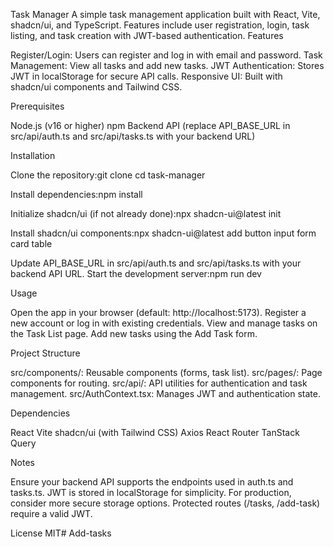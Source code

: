 Task Manager
A simple task management application built with React, Vite, shadcn/ui, and TypeScript. Features include user registration, login, task listing, and task creation with JWT-based authentication.
Features

Register/Login: Users can register and log in with email and password.
Task Management: View all tasks and add new tasks.
JWT Authentication: Stores JWT in localStorage for secure API calls.
Responsive UI: Built with shadcn/ui components and Tailwind CSS.

Prerequisites

Node.js (v16 or higher)
npm
Backend API (replace API_BASE_URL in src/api/auth.ts and src/api/tasks.ts with your backend URL)

Installation

Clone the repository:git clone <repository-url>
cd task-manager


Install dependencies:npm install


Initialize shadcn/ui (if not already done):npx shadcn-ui@latest init


Install shadcn/ui components:npx shadcn-ui@latest add button input form card table


Update API_BASE_URL in src/api/auth.ts and src/api/tasks.ts with your backend API URL.
Start the development server:npm run dev



Usage

Open the app in your browser (default: http://localhost:5173).
Register a new account or log in with existing credentials.
View and manage tasks on the Task List page.
Add new tasks using the Add Task form.

Project Structure

src/components/: Reusable components (forms, task list).
src/pages/: Page components for routing.
src/api/: API utilities for authentication and task management.
src/AuthContext.tsx: Manages JWT and authentication state.

Dependencies

React
Vite
shadcn/ui (with Tailwind CSS)
Axios
React Router
TanStack Query

Notes

Ensure your backend API supports the endpoints used in auth.ts and tasks.ts.
JWT is stored in localStorage for simplicity. For production, consider more secure storage options.
Protected routes (/tasks, /add-task) require a valid JWT.

License
MIT#   A d d - t a s k s  
 